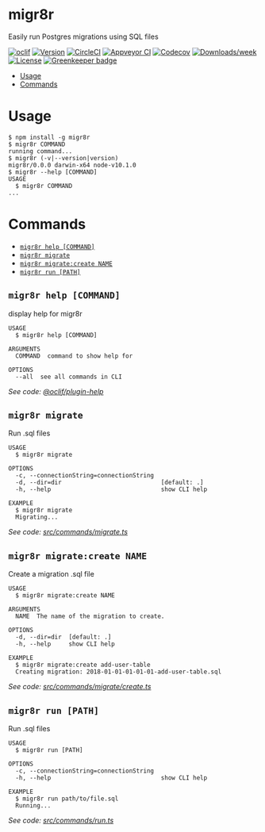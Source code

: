 migr8r
=================

Easily run Postgres migrations using SQL files

[![oclif](https://img.shields.io/badge/cli-oclif-brightgreen.svg)](https://oclif.io)
[![Version](https://img.shields.io/npm/v/migr8r.svg)](https://npmjs.org/package/migr8r)
[![CircleCI](https://circleci.com/gh/benhjames/migr8r/tree/master.svg?style=shield)](https://circleci.com/gh/benhjames/migr8r/tree/master)
[![Appveyor CI](https://ci.appveyor.com/api/projects/status/github/benhjames/migr8r?branch=master&svg=true)](https://ci.appveyor.com/project/benhjames/migr8r/branch/master)
[![Codecov](https://codecov.io/gh/benhjames/migr8r/branch/master/graph/badge.svg)](https://codecov.io/gh/benhjames/migr8r)
[![Downloads/week](https://img.shields.io/npm/dw/migr8r.svg)](https://npmjs.org/package/migr8r)
[![License](https://img.shields.io/npm/l/migr8r.svg)](https://github.com/benhjames/migr8r/blob/master/package.json) [![Greenkeeper badge](https://badges.greenkeeper.io/benhjames/migr8r.svg)](https://greenkeeper.io/)

<!-- toc -->
* [Usage](#usage)
* [Commands](#commands)
<!-- tocstop -->
# Usage
<!-- usage -->
```sh-session
$ npm install -g migr8r
$ migr8r COMMAND
running command...
$ migr8r (-v|--version|version)
migr8r/0.0.0 darwin-x64 node-v10.1.0
$ migr8r --help [COMMAND]
USAGE
  $ migr8r COMMAND
...
```
<!-- usagestop -->
# Commands
<!-- commands -->
* [`migr8r help [COMMAND]`](#migr-8-r-help-command)
* [`migr8r migrate`](#migr-8-r-migrate)
* [`migr8r migrate:create NAME`](#migr-8-r-migratecreate-name)
* [`migr8r run [PATH]`](#migr-8-r-run-path)

## `migr8r help [COMMAND]`

display help for migr8r

```
USAGE
  $ migr8r help [COMMAND]

ARGUMENTS
  COMMAND  command to show help for

OPTIONS
  --all  see all commands in CLI
```

_See code: [@oclif/plugin-help](https://github.com/oclif/plugin-help/blob/v2.0.5/src/commands/help.ts)_

## `migr8r migrate`

Run .sql files

```
USAGE
  $ migr8r migrate

OPTIONS
  -c, --connectionString=connectionString
  -d, --dir=dir                            [default: .]
  -h, --help                               show CLI help

EXAMPLE
  $ migr8r migrate
  Migrating...
```

_See code: [src/commands/migrate.ts](https://github.com/benhjames/migr8r/blob/v0.0.0/src/commands/migrate.ts)_

## `migr8r migrate:create NAME`

Create a migration .sql file

```
USAGE
  $ migr8r migrate:create NAME

ARGUMENTS
  NAME  The name of the migration to create.

OPTIONS
  -d, --dir=dir  [default: .]
  -h, --help     show CLI help

EXAMPLE
  $ migr8r migrate:create add-user-table
  Creating migration: 2018-01-01-01-01-01-add-user-table.sql
```

_See code: [src/commands/migrate/create.ts](https://github.com/benhjames/migr8r/blob/v0.0.0/src/commands/migrate/create.ts)_

## `migr8r run [PATH]`

Run .sql files

```
USAGE
  $ migr8r run [PATH]

OPTIONS
  -c, --connectionString=connectionString
  -h, --help                               show CLI help

EXAMPLE
  $ migr8r run path/to/file.sql
  Running...
```

_See code: [src/commands/run.ts](https://github.com/benhjames/migr8r/blob/v0.0.0/src/commands/run.ts)_
<!-- commandsstop -->
